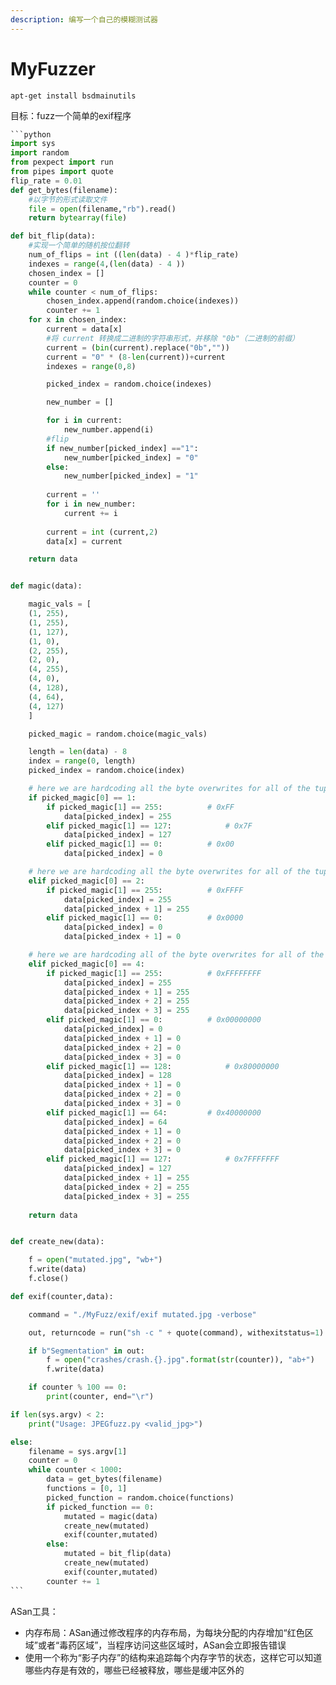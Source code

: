 ```yaml
---
description: 编写一个自己的模糊测试器
---
```


# MyFuzzer

```
apt-get install bsdmainutils
```

目标：fuzz一个简单的exif程序

````python
```python
import sys
import random
from pexpect import run
from pipes import quote
flip_rate = 0.01
def get_bytes(filename):
    #以字节的形式读取文件
    file = open(filename,"rb").read()
    return bytearray(file)

def bit_flip(data):
    #实现一个简单的随机按位翻转
    num_of_flips = int ((len(data) - 4 )*flip_rate)
    indexes = range(4,(len(data) - 4 ))
    chosen_index = []
    counter = 0
    while counter < num_of_flips:
        chosen_index.append(random.choice(indexes))
        counter += 1
    for x in chosen_index:
        current = data[x]
        #将 current 转换成二进制的字符串形式，并移除 "0b"（二进制的前缀）
        current = (bin(current).replace("0b",""))
        current = "0" * (8-len(current))+current
        indexes = range(0,8)

        picked_index = random.choice(indexes)

        new_number = []

        for i in current:
            new_number.append(i)
        #flip
        if new_number[picked_index] =="1":
            new_number[picked_index] = "0"
        else:
            new_number[picked_index] = "1"
        
        current = ''
        for i in new_number:
            current += i
        
        current = int (current,2)
        data[x] = current

    return data


def magic(data):

	magic_vals = [
	(1, 255),
	(1, 255),
	(1, 127),
	(1, 0),
	(2, 255),
	(2, 0),
	(4, 255),
	(4, 0),
	(4, 128),
	(4, 64),
	(4, 127)
	]

	picked_magic = random.choice(magic_vals)

	length = len(data) - 8
	index = range(0, length)
	picked_index = random.choice(index)

	# here we are hardcoding all the byte overwrites for all of the tuples that begin (1, )
	if picked_magic[0] == 1:
		if picked_magic[1] == 255:			# 0xFF
			data[picked_index] = 255
		elif picked_magic[1] == 127:			# 0x7F
			data[picked_index] = 127
		elif picked_magic[1] == 0:			# 0x00
			data[picked_index] = 0

	# here we are hardcoding all the byte overwrites for all of the tuples that begin (2, )
	elif picked_magic[0] == 2:
		if picked_magic[1] == 255:			# 0xFFFF
			data[picked_index] = 255
			data[picked_index + 1] = 255
		elif picked_magic[1] == 0:			# 0x0000
			data[picked_index] = 0
			data[picked_index + 1] = 0

	# here we are hardcoding all of the byte overwrites for all of the tuples that being (4, )
	elif picked_magic[0] == 4:
		if picked_magic[1] == 255:			# 0xFFFFFFFF
			data[picked_index] = 255
			data[picked_index + 1] = 255
			data[picked_index + 2] = 255
			data[picked_index + 3] = 255
		elif picked_magic[1] == 0:			# 0x00000000
			data[picked_index] = 0
			data[picked_index + 1] = 0
			data[picked_index + 2] = 0
			data[picked_index + 3] = 0
		elif picked_magic[1] == 128:			# 0x80000000
			data[picked_index] = 128
			data[picked_index + 1] = 0
			data[picked_index + 2] = 0
			data[picked_index + 3] = 0
		elif picked_magic[1] == 64:			# 0x40000000
			data[picked_index] = 64
			data[picked_index + 1] = 0
			data[picked_index + 2] = 0
			data[picked_index + 3] = 0
		elif picked_magic[1] == 127:			# 0x7FFFFFFF
			data[picked_index] = 127
			data[picked_index + 1] = 255
			data[picked_index + 2] = 255
			data[picked_index + 3] = 255
		
	return data


def create_new(data):

	f = open("mutated.jpg", "wb+")
	f.write(data)
	f.close()

def exif(counter,data):

    command = "./MyFuzz/exif/exif mutated.jpg -verbose"

    out, returncode = run("sh -c " + quote(command), withexitstatus=1)

    if b"Segmentation" in out:
        f = open("crashes/crash.{}.jpg".format(str(counter)), "ab+")
        f.write(data)

    if counter % 100 == 0:
    	print(counter, end="\r")

if len(sys.argv) < 2:
	print("Usage: JPEGfuzz.py <valid_jpg>")

else:
	filename = sys.argv[1]
	counter = 0
	while counter < 1000:
		data = get_bytes(filename)
		functions = [0, 1]
		picked_function = random.choice(functions)
		if picked_function == 0:
			mutated = magic(data)
			create_new(mutated)
			exif(counter,mutated)
		else:
			mutated = bit_flip(data)
			create_new(mutated)
			exif(counter,mutated)
		counter += 1
```
````

ASan工具：

* 内存布局：ASan通过修改程序的内存布局，为每块分配的内存增加“红色区域”或者“毒药区域”，当程序访问这些区域时，ASan会立即报告错误
* 使用一个称为“影子内存”的结构来追踪每个内存字节的状态，这样它可以知道哪些内存是有效的，哪些已经被释放，哪些是缓冲区外的
